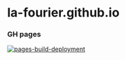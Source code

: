# la-fourier.github.io
### GH pages

[![pages-build-deployment](https://github.com/la-fourier/template-wrk/actions/workflows/pages/pages-build-deployment/badge.svg)](https://github.com/la-fourier/template-wek/actions/workflows/pages/pages-build-deployment)
